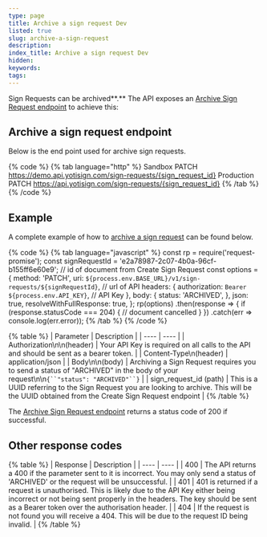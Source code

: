 ```yaml
---
type: page
title: Archive a sign request Dev
listed: true
slug: archive-a-sign-request
description: 
index_title: Archive a sign request Dev
hidden: 
keywords: 
tags: 
---
```


Sign Requests can be archived**.** The API exposes an [Archive Sign Request endpoint](https://yoti.com/api-reference/#yoti-sign-archive-a-sign-request) to achieve this:

## Archive a sign request endpoint

Below is the end point used for archive sign requests.

{% code %}
{% tab language="http" %}
Sandbox PATCH https://demo.api.yotisign.com/sign-requests/{sign_request_id}
Production PATCH https://api.yotisign.com/sign-requests/{sign_request_id}
{% /tab %}
{% /code %}

## Example

A complete example of how to [archive a sign request](https://yoti.com/api-reference/#yoti-sign-archive-a-sign-request) can be found below.

{% code %}
{% tab language="javascript" %}
const rp = require('request-promise');
const signRequestId = 'e2a78987-2c07-4b0a-96cf-b155ff6e60e9'; // id of document from Create Sign Request
const options = {
    method: 'PATCH',
    uri: `${process.env.BASE_URL}/v1/sign-requests/${signRequestId}`, // url of API
    headers: {
        authorization: `Bearer ${process.env.API_KEY}`, // API Key
    },
    body: {
        status: 'ARCHIVED',
    },
    json: true,
    resolveWithFullResponse: true,
};
rp(options)
    .then(response => {
        if (response.statusCode === 204) {
            // document cancelled
        }
    })
    .catch(err => console.log(err.error));
{% /tab %}
{% /code %}

{% table %}
| Parameter | Description | 
| ---- | ---- | 
| Authorization\n\n(header) | Your API Key is required on all calls to the API and should be sent as a bearer token. | 
| Content-Type\n(header) | application/json | 
| Body\n\n(body) | Archiving a Sign Request requires you to send a status of "ARCHIVED" in the body of your request\n\n`{``"status": "ARCHIVED"``}` | 
| sign_request_id (path) | This is a UUID referring to the Sign Request you are looking to archive. This will be the UUID obtained from the Create Sign Request endpoint | 
{% /table %}

The [Archive Sign Request endpoint](https://yoti.com/api-reference/#yoti-sign-archive-a-sign-request) returns a status code of 200 if successful.

## Other response codes

{% table %}
| Response | Description | 
| ---- | ---- | 
| 400 | The API returns a 400 if the parameter sent to it is incorrect. You may only send a status of 'ARCHIVED' or the request will be unsuccessful. | 
| 401 | 401 is returned if a request is unauthorised. This is likely due to the API Key either being incorrect or not being sent properly in the headers. The key should be sent as a Bearer token over the authorisation header. | 
| 404 | If the request is not found you will receive a 404. This will be due to the request ID being invalid. | 
{% /table %}
